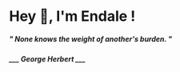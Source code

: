 <h1 title="head"> Hey 👋, I'm Endale !</h1>

**<h5><i>" None knows the weight of another's burden. "</i></h5>**

*<b>___ George Herbert ___</b>*
